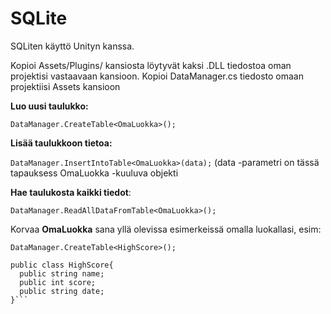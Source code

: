 # SQLite
SQLiten käyttö Unityn kanssa.

Kopioi Assets/Plugins/ kansiosta löytyvät kaksi .DLL tiedostoa oman projektisi vastaavaan kansioon.
Kopioi DataManager.cs tiedosto omaan projektiisi Assets kansioon

**Luo uusi taulukko:**

`DataManager.CreateTable<OmaLuokka>();`

**Lisää taulukkoon tietoa:**

`DataManager.InsertIntoTable<OmaLuokka>(data);`
(data -parametri on tässä tapauksess OmaLuokka -kuuluva objekti

**Hae taulukosta kaikki tiedot**:

`DataManager.ReadAllDataFromTable<OmaLuokka>();`

Korvaa **OmaLuokka** sana yllä olevissa esimerkeissä omalla luokallasi, esim:

`DataManager.CreateTable<HighScore>();`

```
public class HighScore{
  public string name; 
  public int score; 
  public string date; 
}```


